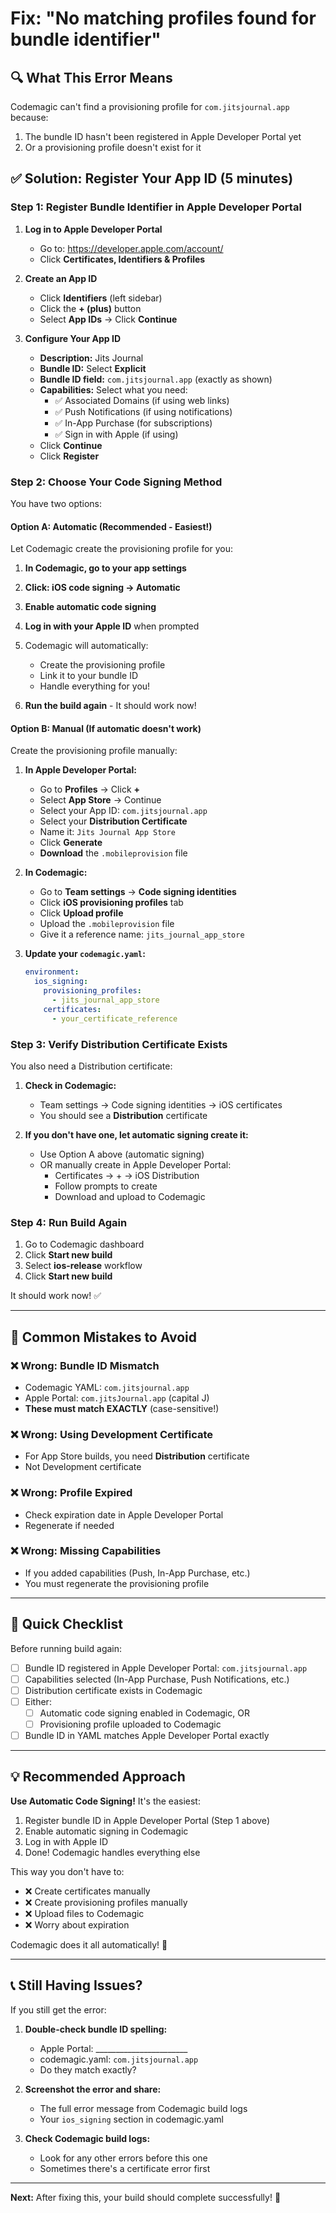 # Fix: "No matching profiles found for bundle identifier"

## 🔍 What This Error Means

Codemagic can't find a provisioning profile for `com.jitsjournal.app` because:
1. The bundle ID hasn't been registered in Apple Developer Portal yet
2. Or a provisioning profile doesn't exist for it

## ✅ Solution: Register Your App ID (5 minutes)

### Step 1: Register Bundle Identifier in Apple Developer Portal

1. **Log in to Apple Developer Portal**
   - Go to: https://developer.apple.com/account/
   - Click **Certificates, Identifiers & Profiles**

2. **Create an App ID**
   - Click **Identifiers** (left sidebar)
   - Click the **+ (plus)** button
   - Select **App IDs** → Click **Continue**

3. **Configure Your App ID**
   - **Description:** Jits Journal
   - **Bundle ID:** Select **Explicit**
   - **Bundle ID field:** `com.jitsjournal.app` (exactly as shown)
   - **Capabilities:** Select what you need:
     - ✅ Associated Domains (if using web links)
     - ✅ Push Notifications (if using notifications)
     - ✅ In-App Purchase (for subscriptions)
     - ✅ Sign in with Apple (if using)
   - Click **Continue**
   - Click **Register**

### Step 2: Choose Your Code Signing Method

You have two options:

#### **Option A: Automatic (Recommended - Easiest!)**

Let Codemagic create the provisioning profile for you:

1. **In Codemagic, go to your app settings**
2. **Click: iOS code signing → Automatic**
3. **Enable automatic code signing**
4. **Log in with your Apple ID** when prompted
5. Codemagic will automatically:
   - Create the provisioning profile
   - Link it to your bundle ID
   - Handle everything for you!

6. **Run the build again** - It should work now!

#### **Option B: Manual (If automatic doesn't work)**

Create the provisioning profile manually:

1. **In Apple Developer Portal:**
   - Go to **Profiles** → Click **+**
   - Select **App Store** → Continue
   - Select your App ID: `com.jitsjournal.app`
   - Select your **Distribution Certificate**
   - Name it: `Jits Journal App Store`
   - Click **Generate**
   - **Download** the `.mobileprovision` file

2. **In Codemagic:**
   - Go to **Team settings** → **Code signing identities**
   - Click **iOS provisioning profiles** tab
   - Click **Upload profile**
   - Upload the `.mobileprovision` file
   - Give it a reference name: `jits_journal_app_store`

3. **Update your `codemagic.yaml`:**
   ```yaml
   environment:
     ios_signing:
       provisioning_profiles:
         - jits_journal_app_store
       certificates:
         - your_certificate_reference
   ```

### Step 3: Verify Distribution Certificate Exists

You also need a Distribution certificate:

1. **Check in Codemagic:**
   - Team settings → Code signing identities → iOS certificates
   - You should see a **Distribution** certificate

2. **If you don't have one, let automatic signing create it:**
   - Use Option A above (automatic signing)
   - OR manually create in Apple Developer Portal:
     - Certificates → + → iOS Distribution
     - Follow prompts to create
     - Download and upload to Codemagic

### Step 4: Run Build Again

1. Go to Codemagic dashboard
2. Click **Start new build**
3. Select **ios-release** workflow
4. Click **Start new build**

It should work now! ✅

---

## 🚨 Common Mistakes to Avoid

### ❌ Wrong: Bundle ID Mismatch
- Codemagic YAML: `com.jitsjournal.app`
- Apple Portal: `com.jitsJournal.app` (capital J)
- **These must match EXACTLY** (case-sensitive!)

### ❌ Wrong: Using Development Certificate
- For App Store builds, you need **Distribution** certificate
- Not Development certificate

### ❌ Wrong: Profile Expired
- Check expiration date in Apple Developer Portal
- Regenerate if needed

### ❌ Wrong: Missing Capabilities
- If you added capabilities (Push, In-App Purchase, etc.)
- You must regenerate the provisioning profile

---

## 🎯 Quick Checklist

Before running build again:

- [ ] Bundle ID registered in Apple Developer Portal: `com.jitsjournal.app`
- [ ] Capabilities selected (In-App Purchase, Push Notifications, etc.)
- [ ] Distribution certificate exists in Codemagic
- [ ] Either:
  - [ ] Automatic code signing enabled in Codemagic, OR
  - [ ] Provisioning profile uploaded to Codemagic
- [ ] Bundle ID in YAML matches Apple Developer Portal exactly

---

## 💡 Recommended Approach

**Use Automatic Code Signing!** It's the easiest:

1. Register bundle ID in Apple Developer Portal (Step 1 above)
2. Enable automatic signing in Codemagic
3. Log in with Apple ID
4. Done! Codemagic handles everything else

This way you don't have to:
- ❌ Create certificates manually
- ❌ Create provisioning profiles manually
- ❌ Upload files to Codemagic
- ❌ Worry about expiration

Codemagic does it all automatically! 🎉

---

## 📞 Still Having Issues?

If you still get the error:

1. **Double-check bundle ID spelling:**
   - Apple Portal: _______________________
   - codemagic.yaml: `com.jitsjournal.app`
   - Do they match exactly?

2. **Screenshot the error and share:**
   - The full error message from Codemagic build logs
   - Your `ios_signing` section in codemagic.yaml

3. **Check Codemagic build logs:**
   - Look for any other errors before this one
   - Sometimes there's a certificate error first

---

**Next:** After fixing this, your build should complete successfully! 🚀
